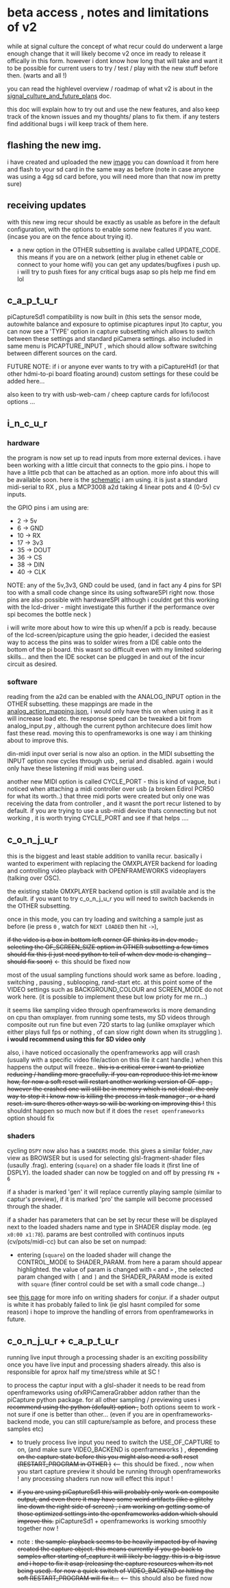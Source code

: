 # beta access , notes and limitations of v2

while at signal culture the concept of what recur could do underwent a large enough change that it will likely become v2 once im ready to release it offically in this form. however i dont know how long that will take and want it to be possible for current users to try / test / play with the new stuff before then. (warts and all !)

you can read the highlevel overview / roadmap of what v2 is about in the [signal_culture_and_future_plans] doc.

this doc will explain how to try out and use the new features, and also keep track of the known issues and my thoughts/ plans to fix them. if any testers find additional bugs i will keep track of them here.

## flashing the new img.

i have created and uploaded the new [image] you can download it from here and flash to your sd card in the same way as before (note in case anyone was using a 4gg sd card before, you will need more than that now im pretty sure)

## receiving updates

with this new img recur should be exactly as usable as before in the default configuration, with the options to enable some new features if you want. (incase you are on the fence about trying it).

- a new option in the OTHER subsetting is availabe called UPDATE_CODE. this means if you are on a network (either plug in ethenet cable or connect to your home wifi) you can get any updates/bugfixes i push up. i will try to push fixes for any critical bugs asap so pls help me  find em lol

## c_a_p_t_u_r 

piCaptureSd1 compatibility is now built in (this sets the sensor mode, autowhite balance and exposure to optimise picaptures input )to captur, you can now see a 'TYPE' option in capture subsetting which allows to switch between these settings and standard piCamera settings. also included in same menu is PICAPTURE_INPUT , which should allow software switching between different sources on the card.

FUTURE NOTE: if i or anyone ever wants to try with a piCaptureHd1 (or that other hdmi-to-pi board floating around) custom settings for these could be added here...

also keen to try with usb-web-cam / cheep capture cards for lofi/locost options ...

## i_n_c_u_r

### hardware

the program is now set up to read inputs from more external devices. i have been working with a little circuit that connects to the gpio pins. i hope to have a little pcb that can be attached as an option. more info about this will be available soon. here is the [schematic] i am using. it is just a standard midi-serial to RX , plus a MCP3008 a2d taking 4 linear pots and 4 (0-5v) cv inputs.

the GPIO pins i am using are:

- 2 -> 5v 
- 6 -> GND
- 10 -> RX
- 17 -> 3v3
- 35 -> DOUT
- 36 -> CS
- 38 -> DIN
- 40 -> CLK

NOTE: any of the 5v,3v3, GND could be used, (and in fact any 4 pins for SPI too with a small code change since its using softwareSPI right now. those pins are also possible with hardwareSPI although i couldnt get this working with the lcd-driver - might investigate this further if the performance over spi becomes the bottle neck  )

i will write more about how to wire this up when/if a pcb is ready. because of the lcd-screen/picapture using the gpio header, i decided the easiest way to access the pins was to solder wires from a IDE cable onto the bottom of the pi board. this wasnt so difficult even with my limited soldering skills... and then the IDE socket can be plugged in and out of the incur circuit as desired. 
 
### software

reading from the a2d can be enabled with the ANALOG_INPUT option in the OTHER subsetting. these mappings are made in the [analog_action_mapping.json], i would only have this on when using it as it will increase load etc. the response speed can be tweaked a bit from analog_input.py , although the current python architecure does limit how fast these read. moving this to openframeworks is one way i am thinking about to improve this.

din-midi input over serial is now also an option. in the MIDI subsetting the INPUT option now cycles through usb , serial and disabled. again i would only have these listening if midi was being used. 

another new MIDI option is called CYCLE_PORT - this is kind of vague, but i noticed when attaching a midi controller over usb (a broken Edirol PCR50 for what its worth..) that three midi ports were created but only one was receiving the data from controller , and it wasnt the port recur listened to by default. if you are  trying to use a usb-midi device thats connecting but not working , it is worth trying CYCLE_PORT and see if that helps ....

## c_o_n_j_u_r

this is the biggest and least stable addition to vanilla recur. basically i wanted to experiment with replacing the OMXPLAYER backend for loading and controlling video playback with OPENFRAMEWORKS videoplayers (talking over OSC). 

the existing stable OMXPLAYER backend option is still available and is the default. if you want to try c_o_n_j_u_r you will need to switch backends in the OTHER subsetting.

once in this mode, you can try loading and switching a sample just as before (ie press `0` , watch for `NEXT LOADED` then hit `->`), 

~~if the video is a box in bottom left corner OF thinks its in dev mode , selecting the OF_SCREEN_SIZE option in OTHER subsetting a few times should fix this (i just need python to  tell of when dev mode is changing - should fix soon)~~ <- this should be fixed now

most of the usual sampling functions should work same as before. loading , switching , pausing , sublooping, rand-start etc. at this point some of the VIDEO settings such as BACKGROUND_COLOUR and SCREEN_MODE do not work here. (it is possible to implement these but low prioty for me rn...)  

it seems like sampling video through openframeworks is more demanding on cpu than omxplayer. from running some tests, my SD videos through composite out run fine but even 720 starts to lag (unlike omxplayer which either plays full fps or nothing , of can slow right down when its struggling ). __i would recommend using this for SD video only__

also, i have noticed occasionally the openframeworks app will crash (usually with a specific video file/action on this file it cant handle.) when this happens the output will freeze.. ~~this is a critical error i want to priotize reducing / handling more gracefully. if you can reproduce this let me know how, for now a soft reset will restart another working version of OF-app , however the crashed one will still be in memory which is not ideal. the only way to stop it i know now is killing the process in task manager , or a hard reset. im sure theres other ways so will be working on improving this !~~ this shouldnt happen so much now but if it does the `reset openframeworks` option should fix 

### shaders

cycling `DSPY` now also has a `SHADERS` mode. this gives a similar folder_nav view as BROWSER but is used for selecting glsl-fragment-shader files (usaully .frag). entering (`square`) on a shader file loads it (first line of  DSPLY). the loaded shader can now be toggled on and off by pressing `FN + 6` 

if a shader is marked 'gen' it will replace currently playing sample (similar to captur's preview), if it is marked 'pro' the sample will become processed through the shader.

if a shader has parameters that can be set by recur these will be displayed next to the loaded shaders name and type in SHADER display mode. (eg `x0:00 x1:78`). params are best controlled with continuos inputs (cv/pots/midi-cc) but can also be set on numpad:

- entering (`square`) on the loaded shader will change the CONTROL_MODE to SHADER_PARAM. from here a param should appear highlighted. the value of param is changed with `<` and `>` , the selected param changed with `[` and `]` and the SHADER_PARAM mode is exited with `square` (finer control could be set with a small code change...)

see [this page] for more info on writing shaders for conjur. if a shader output is white it has probably failed to link (ie glsl hasnt compiled for some reason) i hope to improve the handling of errors from openframeworks in future.

## c_o_n_j_u_r + c_a_p_t_u_r

running live input through a processing shader is an exciting possibility once you have live input and processing shaders already. this also is responsible for aprox half my time/stress while at SC !

to process the captur input with a glsl-shader it needs to be read from openframeworks using ofxRPiCameraGrabber addon rather than the piCapture python package. for all other sampling / previewing uses ~~i recommend using the python (default) option ,~~ both options seem to work - not sure if one is better than other... (even if you are in openframeworks-backend mode, you can still capture/sample as before, and process these samples etc)

- to truely process live input you need to switch the USE_OF_CAPTURE to on, (and make sure VIDEO_BACKEND is openframeworks ) , ~~depending on the capture state before this you might also need a soft reset (RESTART_PROGRAM in OTHER )~~ <-- this should be fixed. , now when you start capture preview it should be running through openframeworks ! any processing  shaders run now will effect this input !

- ~~if you are using piCaptureSd1 this will probably only work on composite output, and even there it may have some weird artifacts (like a glitchy line down the right side of screen) , i am working on getting some of those optimized settings into the openframeworks addon which should improve this.~~ piCaptureSd1 + openframeworks is working smoothly together now !

- note : ~~the sample-playback seems to be heavily impacted by of having created the capture object. this means currently if you go back to samples after starting of_capture it will likely be laggy. this is a big issue and i hope to fix it asap (releasing the capture resources when its not being used). for now a quick switch of VIDEO_BACKEND or hitting the soft RESTART_PROGRAM will fix it...~~ <-- this should also be fixed now


[schematic]: incur_board.pdf
[signal_culture_and_future_plans]: signal_culture_and_future_plans.md
[analog_action_mapping.json]: ../json_objects/analog_action_mapping.json
[this page]: https://github.com/langolierz/c_o_n_j_u_r/blob/master/notes_on_shader_formats.md
[image]: https://drive.google.com/open?id=1ZSRrGhueEHaSwjORXyvcnXxPXloBpWoL

